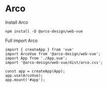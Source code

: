# Arco

Install Arco

```shell
npm install -D @arco-design/web-vue
```

Full import Arco

```shell
import { createApp } from 'vue'
import ArcoVue from '@arco-design/web-vue';
import App from './App.vue';
import '@arco-design/web-vue/dist/arco.css';

const app = createApp(App);
app.use(ArcoVue);
app.mount('#app');
```
